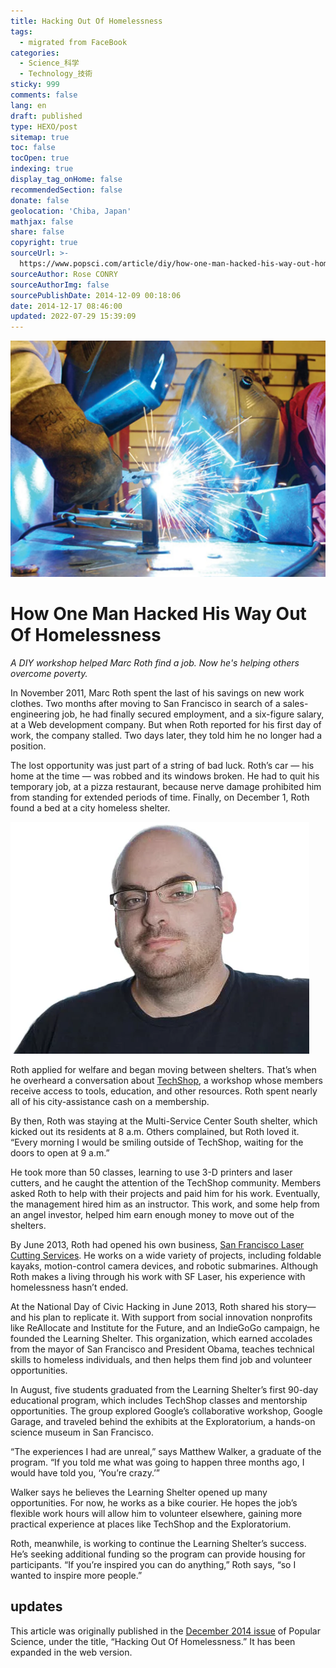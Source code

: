 ```yaml
---
title: Hacking Out Of Homelessness
tags:
  - migrated from FaceBook
categories:
  - Science_科学
  - Technology_技術
sticky: 999
comments: false
lang: en
draft: published
type: HEXO/post
sitemap: true
toc: false
tocOpen: true
indexing: true
display_tag_onHome: false
recommendedSection: false
donate: false
geolocation: 'Chiba, Japan'
mathjax: false
share: false
copyright: true
sourceUrl: >-
  https://www.popsci.com/article/diy/how-one-man-hacked-his-way-out-homelessness/
sourceAuthor: Rose CONRY
sourceAuthorImg: false
sourcePublishDate: 2014-12-09 00:18:06
date: 2014-12-17 08:46:00
updated: 2022-07-29 15:39:09
---
```

![TechShop](./Hacking-Out-Of-Homelessness/YIZK6HHYLIRZOHZB4GPHKATYNE-1024x768.jpg.webp)

# How One Man Hacked His Way Out Of Homelessness
*A DIY workshop helped Marc Roth find a job. Now he's helping others overcome poverty.*

In November 2011, Marc Roth spent the last of his savings on new work clothes. Two months after moving to San Francisco in search of a sales-engineering job, he had finally secured employment, and a six-figure salary, at a Web development company. But when Roth reported for his first day of work, the company stalled. Two days later, they told him he no longer had a position.

The lost opportunity was just part of a string of bad luck. Roth’s car &mdash; his home at the time &mdash; was robbed and its windows broken. He had to quit his temporary job, at a pizza restaurant, because nerve damage prohibited him from standing for extended periods of time. Finally, on December 1, Roth found a bed at a city homeless shelter.

![Marc Roth](./Hacking-Out-Of-Homelessness/MarcRoth.webp)

Roth applied for welfare and began moving between shelters. That’s when he overheard a conversation about [TechShop](http://www.techshop.ws), a workshop whose members receive access to tools, education, and other resources. Roth spent nearly all of his city-assistance cash on a membership.

By then, Roth was staying at the Multi-Service Center South shelter, which kicked out its residents at 8 a.m. Others complained, but Roth loved it. “Every morning I would be smiling outside of TechShop, waiting for the doors to open at 9 a.m.”

He took more than 50 classes, learning to use 3-D printers and laser cutters, and he caught the attention of the TechShop community. Members asked Roth to help with their projects and paid him for his work. Eventually, the management hired him as an instructor. This work, and some help from an angel investor, helped him earn enough money to move out of the shelters.

By June 2013, Roth had opened his own business, [San Francisco Laser Cutting Services](https://sflaser.io). He works on a wide variety of projects, including foldable kayaks, motion-control camera devices, and robotic submarines. Although Roth makes a living through his work with SF Laser, his experience with homelessness hasn’t ended.

At the National Day of Civic Hacking in June 2013, Roth shared his story—and his plan to replicate it. With support from social innovation nonprofits like ReAllocate and Institute for the Future, and an IndieGoGo campaign, he founded the Learning Shelter. This organization, which earned accolades from the mayor of San Francisco and President Obama, teaches technical skills to homeless individuals, and then helps them find job and volunteer opportunities.

In August, five students graduated from the Learning Shelter’s first 90-day educational program, which includes TechShop classes and mentorship opportunities. The group explored Google’s collaborative workshop, Google Garage, and traveled behind the exhibits at the Exploratorium, a hands-on science museum in San Francisco.

“The experiences I had are unreal,” says Matthew Walker, a graduate of the program. “If you told me what was going to happen three months ago, I would have told you, ‘You’re crazy.’”

Walker says he believes the Learning Shelter opened up many opportunities. For now, he works as a bike courier. He hopes the job’s flexible work hours will allow him to volunteer elsewhere, gaining more practical experience at places like TechShop and the Exploratorium.

Roth, meanwhile, is working to continue the Learning Shelter’s success. He’s seeking additional funding so the program can provide housing for participants. “If you’re inspired you can do anything,” Roth says, “so I wanted to inspire more people.”

## updates
This article was originally published in the [December 2014 issue](https://www.popsci.com/article/science/december-2014-100-greatest-innovations-year/) of Popular Science, under the title, “Hacking Out Of Homelessness.” It has been expanded in the web version.